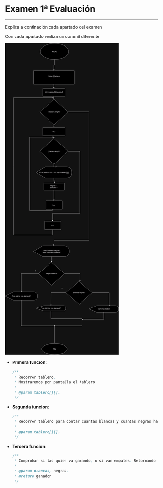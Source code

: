 # Examen 1ª Evaluación

---

Explica a continación cada apartado del examen

Con cada apartado realiza un commit diferente

![ex_diagrama.drawio.png](.idea/ex_diagrama.drawio.png)

- **Primera funcion**:
  ```java
  /**
   * Recorrer tablero.
   * Mostraremos por pantalla el tablero
   *
   * @param tablero[][].
   */

  ```
- **Segunda funcion**:
  ```java
  /**
   * Recorrer tablero para contar cuantas blancas y cuantas negras hay en el tablero.
   *
   * @param tablero[][].
   */

  ```
  
- **Tercera funcion**:
  ```java
  /**
   * Comprobar si las quien va ganando, o si van empates. Retornando un string con el que va ganando
   *
   * @param blancas, negras.
   * @return ganador
   */

  ```
